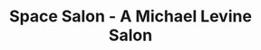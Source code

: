 ---
title: "Space Salon - A Michael Levine Salon"
url: /surrey/space-salon-a-michael-levine-salon/
shop: Friseur
---